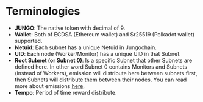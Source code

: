 # Terminologies

- **JUNGO**: The native token with decimal of 9.
- **Wallet**: Both of ECDSA (Ethereum wallet) and Sr25519 (Polkadot wallet) supported.
- **Netuid**: Each subnet has a unique Netuid in Jungochain.
- **UID**: Each node (Worker/Monitor) has a unique UID in that Subnet.
- **Root Subnet (or Subnet 0)**: 
  Is a specific Subnet that other Subnets are defined here. 
  In other word Subnet 0 contains Monitors and Subnets (instead of Workers), 
  emission will distribute here between subnets first, 
  then Subnets will distribute them between their nodes. 
  You can read more about emissions [here]().
- **Tempo**: Period of time reward distribute.
